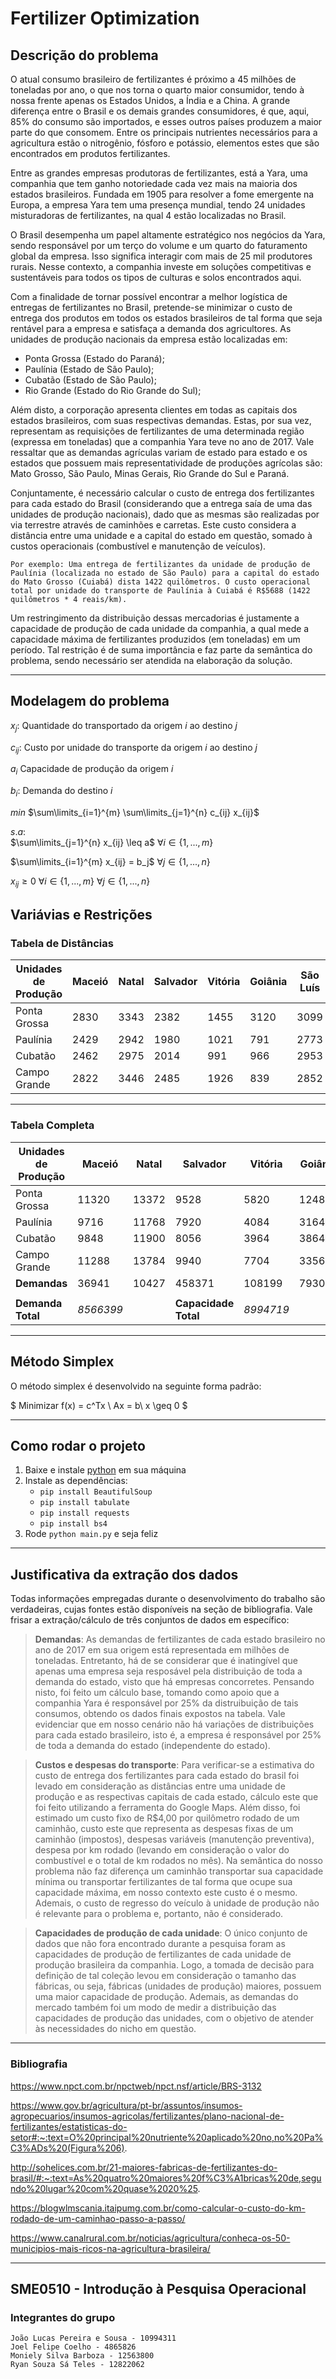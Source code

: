 # Fertilizer Optimization

## **Descrição do problema**
O atual consumo brasileiro de fertilizantes é próximo a 45 milhões de toneladas por ano, o que nos torna o quarto maior consumidor, tendo à nossa frente apenas os Estados Unidos, a Índia e a China. A grande diferença entre o Brasil e os demais grandes consumidores, é que, aqui, 85% do consumo são importados, e esses outros países produzem a maior parte do que consomem. Entre os principais nutrientes necessários para a agricultura estão o nitrogênio, fósforo e potássio, elementos estes que são encontrados em produtos fertilizantes.

Entre as grandes empresas produtoras de fertilizantes, está a Yara, uma companhia que tem ganho notoriedade cada vez mais na maioria dos estados brasileiros. Fundada em 1905 para resolver a fome emergente na Europa, a empresa Yara tem uma presença mundial, tendo 24 unidades misturadoras de fertilizantes, na qual 4 estão localizadas no Brasil.

O Brasil desempenha um papel altamente estratégico nos negócios da Yara, sendo responsável por um terço do volume e um quarto do faturamento global da empresa. Isso significa interagir com mais de 25 mil produtores rurais. Nesse contexto, a companhia investe em soluções competitivas e sustentáveis para todos os tipos de culturas e solos encontrados aqui.

Com a finalidade de tornar possível encontrar a melhor logística de entregas de fertilizantes no Brasil, pretende-se minimizar o custo de entrega dos produtos em todos os estados brasileiros de tal forma que seja rentável para a empresa e satisfaça a demanda dos agricultores. As unidades de produção nacionais da empresa estão localizadas em:
- Ponta Grossa (Estado do Paraná);
- Paulínia (Estado de São Paulo);
- Cubatão (Estado de São Paulo);
- Rio Grande (Estado do Rio Grande do Sul);

Além disto, a corporação apresenta clientes em todas as capitais dos estados brasileiros, com suas respectivas demandas. Estas, por sua vez, representam as requisições de fertilizantes de uma determinada região (expressa em toneladas) que a companhia Yara teve no ano de 2017. Vale ressaltar que as demandas agrículas variam de estado para estado e os estados que possuem mais representatividade de produções agrícolas são: Mato Grosso, São Paulo, Minas Gerais, Rio Grande do Sul e Paraná.

Conjuntamente, é necessário calcular o custo de entrega dos fertilizantes para cada estado do Brasil (considerando que a entrega saía de uma das unidades de produção nacionais), dado que as mesmas são realizadas por via terrestre através de caminhões e carretas. Este custo considera a distância entre uma unidade e a capital do estado em questão, somado à custos operacionais (combustível e manutenção de veículos).

`Por exemplo: Uma entrega de fertilizantes da unidade de produção de Paulínia (localizada no estado de São Paulo) para a capital do estado do Mato Grosso (Cuiabá) dista 1422 quilômetros. O custo operacional total por unidade do transporte de Paulínia à Cuiabá é R$5688 (1422 quilômetros * 4 reais/km).`

Um restringimento da distribuição dessas mercadorias é justamente a capacidade de produção de cada unidade da companhia, a qual mede a capacidade máxima de fertilizantes produzidos (em toneladas) em um período. Tal restrição é de suma importância e faz parte da semântica do problema, sendo necessário ser atendida na elaboração da solução.

---

## **Modelagem do problema**

$x_j$: Quantidade do transportado da origem $i$ ao destino $j$

$c_{ij}$: Custo por unidade do transporte da origem $i$ ao destino $j$

$a_i$ Capacidade de produção da origem $i$

$b_i$: Demanda do destino $i$

$min$ $\sum\limits_{i=1}^{m} \sum\limits_{j=1}^{n} c_{ij} x_{ij}$

$s.a:$  
$\sum\limits_{j=1}^{n} x_{ij} \leq a$ $\forall i \in \{1,...,m\}$

$\sum\limits_{i=1}^{m} x_{ij} = b_j$ $\forall j \in \{1,...,n\}$

$x_{ij} \geq 0$ $\forall i \in \{1,...,m\}$ $\forall j \in \{1,...,n\}$

## **Variávias e Restrições**

### **Tabela de Distâncias**

|Unidades de Produção|Maceió|Natal |Salvador|Vitória|Goiânia|São Luís|Cuiabá|Campo Grande|Belo Horizonte|Belém  |João Pessoa|Curitiba|Recife |Teresina|Porto Alegre|Porto Velho|Florianópolis|São Paulo|Aracaju|Palmas |
|--------------------|------|------|--------|-------|-------|--------|------|------------|--------------|-------|-----------|--------|-------|--------|------------|-----------|-------------|---------|-------|-------|
|Ponta Grossa        |2830  |3343  |2382    |1455   |3120   |3099    |1559  |864         |1089          |3098   |3172       |117     |3059   |2920    |856         |3017       |420          |516      |2576   |1937   |
|Paulínia            |2429  |2942  |1980    |1021   |791    |2773    |1422  |912         |611           |2772   |2771       |504     |2657   |2543    |1232        |2882       |796          |123      |2174   |1612   |
|Cubatão             |2462  |2975  |2014    |991    |966    |2953    |1598  |1043        |644           |2948   |2804       |400     |2690   |2718    |1128        |3058       |692          |59       |2208   |1879   |
|Campo Grande        |2822  |3446  |2485    |1926   |839    |2852    |729   |1           |1269          |2850   |3275       |977     |3162   |2719    |1443        |2189       |2182         |987      |2679   |1690   |

---

### **Tabela Completa**

|Unidades de Produção          |Maceió|Natal |Salvador|Vitória|Goiânia|São Luís|Cuiabá|Campo Grande|Belo Horizonte|Belém  |João Pessoa|Curitiba|Recife |Teresina|Porto Alegre|Porto Velho|Florianópolis|São Paulo|Aracaju|Palmas |**Capacidade**|
|------------------------------|------|------|--------|-------|-------|--------|------|------------|--------------|-------|-----------|--------|-------|--------|------------|-----------|-------------|---------|-------|-------|----------|
|Ponta Grossa                  |11320 |13372 |9528    |5820   |12480  |12396   |6236  |3456        |4356          |12392  |12688      |468     |12236  |11680   |3424        |12068      |1680         |2064     |10304  |7748   |1713280   |
|Paulínia                      |9716  |11768 |7920    |4084   |3164   |11092   |5688  |3648        |2444          |11088  |11084      |2016    |10628  |10172   |4928        |11528      |3184         |492      |8696   |6448   |2141600   |
|Cubatão                       |9848  |11900 |8056    |3964   |3864   |11812   |6392  |4172        |2576          |11792  |11216      |1600    |10760  |10872   |4512        |12232      |2768         |236      |8832   |7516   |1284960   |
|Campo Grande                  |11288 |13784 |9940    |7704   |3356   |11408   |2916  |4           |5076          |11400  |13100      |3908    |12648  |10876   |5772        |8756       |8728         |3948     |10716  |6760   |3854879   |
|**Demandas**                      |36941 |10427 |458371  |108199 |793001 |162918  |1697134|442018      |1000545       |115203 |15694      |1025600 |36900  |107832  |1060803     |32591      |211497       |1068091  |28054  |154583 |          |
|                              |      |      |        |       |       |        |      |            |              |       |           |        |       |        |            |           |             |         |       |       |          |
|**Demanda Total**|*8566399*| |**Capacidade Total**| *8994719*|


---

## **Método Simplex**

O método simplex é desenvolvido na seguinte forma padrão:

$
Minimizar f(x) = c^Tx \\
            Ax = b\\
            x \geq 0
$


---

## **Como rodar o projeto**
1. Baixe e instale [python](https://www.python.org/) em sua máquina
2. Instale as dependências: 
   - `pip install BeautifulSoup`
   - `pip install tabulate`
   - `pip install requests`
   - `pip install bs4`
3. Rode  `python main.py` e seja feliz

---

## **Justificativa da extração dos dados**
Todas informações empregadas durante o desenvolvimento do trabalho são verdadeiras, cujas fontes estão disponíveis na seção de bibliografia. Vale frisar a extração/cálculo de três conjuntos de dados em específico:

> **Demandas**: As demandas de fertilizantes de cada estado brasileiro no ano de 2017 em sua origem está representada em milhões de toneladas. Entretanto, há de se considerar que é inatingível que apenas uma empresa seja resposável pela distribuição de toda a demanda do estado, visto que há empresas concorretes. Pensando nisto, foi feito um cálculo base, tomando como apoio que a companhia Yara é responsável por 25% da distruibuição de tais consumos, obtendo os dados finais expostos na tabela. Vale evidenciar que em nosso cenário não há variações de distribuições para cada estado brasileiro, isto é, a empresa é responsável por 25% de toda a demanda do estado (independente do estado).

> **Custos e despesas do transporte**: Para verificar-se a estimativa do custo de entrega dos fertilizantes para cada estado do brasil foi levado em consideração as distâncias entre uma unidade de produção e as respectivas capitais de cada estado, cálculo este que foi feito utilizando a ferramenta do Google Maps. Além disso, foi estimado um custo fixo de R$4,00 por quilômetro rodado de um caminhão, custo este que representa as despesas fixas de um caminhão (impostos), despesas variáveis (manutenção preventiva), despesa por km rodado (levando em consideração o valor do combustível e o total de km rodados no mês). Na semântica do nosso problema não faz diferença um caminhão transportar sua capacidade mínima ou transportar fertilizantes de tal forma que ocupe sua capacidade máxima, em nosso contexto este custo é o mesmo. Ademais, o custo de regresso do veículo à unidade de produção não é relevante para o problema e, portanto, não é considerado.

> **Capacidades de produção de cada unidade**: O único conjunto de dados que não fora encontrado durante a pesquisa foram as capacidades de produção de fertilizantes de cada unidade de produção brasileira da companhia. Logo, a tomada de decisão para definição de tal coleção levou em consideração o tamanho das fábricas, ou seja, fábricas (unidades de produção) maiores, possuem uma maior capacidade de produção. Ademais, as demandas do mercado também foi um modo de medir a distribuição das capacidades de produção das unidades, com o objetivo de atender às necessidades do nicho em questão. 

---

### **Bibliografia**
https://www.npct.com.br/npctweb/npct.nsf/article/BRS-3132

https://www.gov.br/agricultura/pt-br/assuntos/insumos-agropecuarios/insumos-agricolas/fertilizantes/plano-nacional-de-fertilizantes/estatisticas-do-setor#:~:text=O%20principal%20nutriente%20aplicado%20no,no%20Pa%C3%ADs%20(Figura%206).

http://sohelices.com.br/21-maiores-fabricas-de-fertilizantes-do-brasil/#:~:text=As%20quatro%20maiores%20f%C3%A1bricas%20de,segundo%20lugar%20com%20quase%2020%25.

https://blogwlmscania.itaipumg.com.br/como-calcular-o-custo-do-km-rodado-de-um-caminhao-passo-a-passo/

https://www.canalrural.com.br/noticias/agricultura/conheca-os-50-municipios-mais-ricos-na-agricultura-brasileira/

---

## **SME0510 - Introdução à Pesquisa Operacional**
### Integrantes do grupo

```
João Lucas Pereira e Sousa - 10994311
Joel Felipe Coelho - 4865826
Moniely Silva Barboza - 12563800
Ryan Souza Sá Teles - 12822062
```
